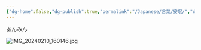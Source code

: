 ```yaml
---
{"dg-home":false,"dg-publish":true,"permalink":"/Japanese/言葉/安眠/","dgPassFrontmatter":true}
---
```



あんみん

![IMG_20240210_160146.jpg](/img/user/resources/%E3%82%AF%E3%83%AC%E3%83%A8%E3%83%B3%E3%81%97%E3%82%93%E3%81%A1%E3%82%83%E3%82%93/IMG_20240210_160146.jpg)

